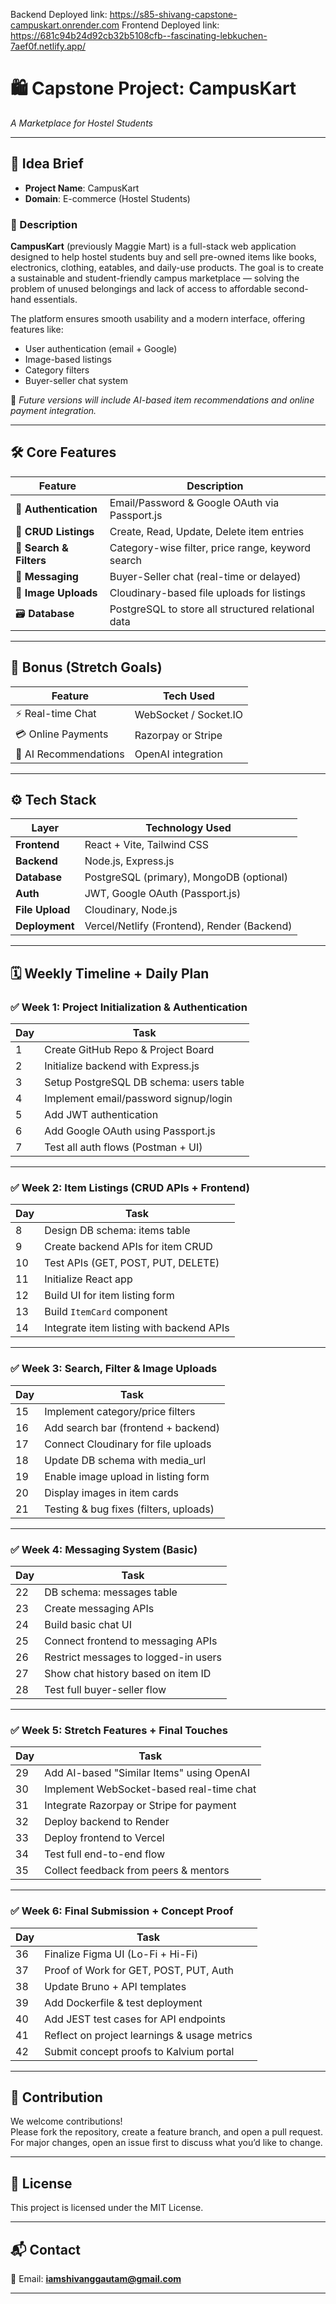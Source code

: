 Backend Deployed link: https://s85-shivang-capstone-campuskart.onrender.com
Frontend Deployed link: https://681c94b24d92cb32b5108cfb--fascinating-lebkuchen-7aef0f.netlify.app/
# 🛍️ Capstone Project: **CampusKart**  
*A Marketplace for Hostel Students*

---

## 🧠 Idea Brief

- **Project Name**: CampusKart  
- **Domain**: E-commerce (Hostel Students)

### 📄 Description

**CampusKart** (previously Maggie Mart) is a full-stack web application designed to help hostel students buy and sell pre-owned items like books, electronics, clothing, eatables, and daily-use products. The goal is to create a sustainable and student-friendly campus marketplace — solving the problem of unused belongings and lack of access to affordable second-hand essentials.

The platform ensures smooth usability and a modern interface, offering features like:

- User authentication (email + Google)
- Image-based listings
- Category filters
- Buyer-seller chat system

🎯 *Future versions will include AI-based item recommendations and online payment integration.*

---

## 🛠️ Core Features

| Feature               | Description                                      |
|----------------------|--------------------------------------------------|
| 👤 **Authentication** | Email/Password & Google OAuth via Passport.js   |
| 🛒 **CRUD Listings**  | Create, Read, Update, Delete item entries       |
| 🔎 **Search & Filters** | Category-wise filter, price range, keyword search |
| 💬 **Messaging**      | Buyer-Seller chat (real-time or delayed)        |
| 📸 **Image Uploads**  | Cloudinary-based file uploads for listings      |
| 🗃️ **Database**        | PostgreSQL to store all structured relational data |

---

## 🧩 Bonus (Stretch Goals)

| Feature                             | Tech Used                  |
|------------------------------------|----------------------------|
| ⚡ Real-time Chat                   | WebSocket / Socket.IO      |
| 💳 Online Payments                 | Razorpay or Stripe         |
| 🧠 AI Recommendations              | OpenAI integration         |

---

## ⚙️ Tech Stack

| Layer         | Technology Used                        |
|---------------|-----------------------------------------|
| **Frontend**  | React + Vite, Tailwind CSS              |
| **Backend**   | Node.js, Express.js                     |
| **Database**  | PostgreSQL (primary), MongoDB (optional)|
| **Auth**      | JWT, Google OAuth (Passport.js)         |
| **File Upload**| Cloudinary, Node.js                    |
| **Deployment**| Vercel/Netlify (Frontend), Render (Backend) |

---

## 🗓️ Weekly Timeline + Daily Plan

### ✅ **Week 1: Project Initialization & Authentication**

| Day | Task                                      |
|-----|-------------------------------------------|
| 1   | Create GitHub Repo & Project Board        |
| 2   | Initialize backend with Express.js        |
| 3   | Setup PostgreSQL DB schema: users table   |
| 4   | Implement email/password signup/login     |
| 5   | Add JWT authentication                    |
| 6   | Add Google OAuth using Passport.js        |
| 7   | Test all auth flows (Postman + UI)        |

---

### ✅ **Week 2: Item Listings (CRUD APIs + Frontend)**

| Day | Task                                      |
|-----|-------------------------------------------|
| 8   | Design DB schema: items table             |
| 9   | Create backend APIs for item CRUD         |
| 10  | Test APIs (GET, POST, PUT, DELETE)        |
| 11  | Initialize React app                      |
| 12  | Build UI for item listing form            |
| 13  | Build `ItemCard` component                |
| 14  | Integrate item listing with backend APIs  |

---

### ✅ **Week 3: Search, Filter & Image Uploads**

| Day | Task                                          |
|-----|-----------------------------------------------|
| 15  | Implement category/price filters              |
| 16  | Add search bar (frontend + backend)           |
| 17  | Connect Cloudinary for file uploads           |
| 18  | Update DB schema with media_url               |
| 19  | Enable image upload in listing form           |
| 20  | Display images in item cards                  |
| 21  | Testing & bug fixes (filters, uploads)        |

---

### ✅ **Week 4: Messaging System (Basic)**

| Day | Task                                           |
|-----|------------------------------------------------|
| 22  | DB schema: messages table                      |
| 23  | Create messaging APIs                          |
| 24  | Build basic chat UI                            |
| 25  | Connect frontend to messaging APIs             |
| 26  | Restrict messages to logged-in users           |
| 27  | Show chat history based on item ID             |
| 28  | Test full buyer-seller flow                    |

---

### ✅ **Week 5: Stretch Features + Final Touches**

| Day | Task                                             |
|-----|--------------------------------------------------|
| 29  | Add AI-based "Similar Items" using OpenAI        |
| 30  | Implement WebSocket-based real-time chat         |
| 31  | Integrate Razorpay or Stripe for payment         |
| 32  | Deploy backend to Render                         |
| 33  | Deploy frontend to Vercel                        |
| 34  | Test full end-to-end flow                        |
| 35  | Collect feedback from peers & mentors            |

---

### ✅ **Week 6: Final Submission + Concept Proof**

| Day | Task                                                   |
|-----|--------------------------------------------------------|
| 36  | Finalize Figma UI (Lo-Fi + Hi-Fi)                      |
| 37  | Proof of Work for GET, POST, PUT, Auth                 |
| 38  | Update Bruno + API templates                           |
| 39  | Add Dockerfile & test deployment                       |
| 40  | Add JEST test cases for API endpoints                  |
| 41  | Reflect on project learnings & usage metrics           |
| 42  | Submit concept proofs to Kalvium portal                |

---

## 🤝 Contribution

We welcome contributions!  
Please fork the repository, create a feature branch, and open a pull request.  
For major changes, open an issue first to discuss what you’d like to change.

---

## 📜 License

This project is licensed under the MIT License.

---

## 📬 Contact

📧 Email: **iamshivanggautam@gmail.com**

---
